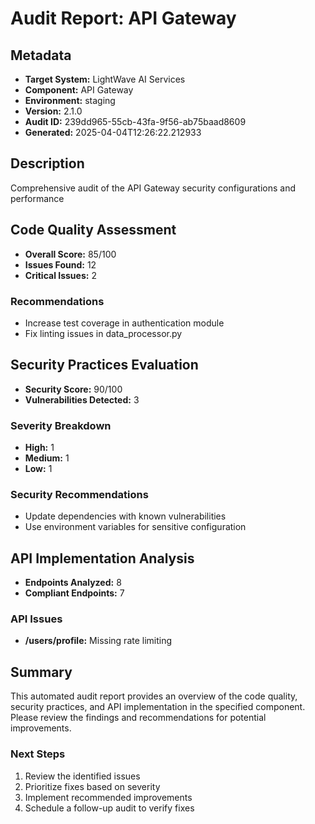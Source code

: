 # Audit Report: API Gateway

## Metadata

- **Target System:** LightWave AI Services
- **Component:** API Gateway
- **Environment:** staging
- **Version:** 2.1.0
- **Audit ID:** 239dd965-55cb-43fa-9f56-ab75baad8609
- **Generated:** 2025-04-04T12:26:22.212933

## Description

Comprehensive audit of the API Gateway security configurations and performance

## Code Quality Assessment

- **Overall Score:** 85/100
- **Issues Found:** 12
- **Critical Issues:** 2

### Recommendations

- Increase test coverage in authentication module
- Fix linting issues in data_processor.py

## Security Practices Evaluation

- **Security Score:** 90/100
- **Vulnerabilities Detected:** 3

### Severity Breakdown

- **High:** 1
- **Medium:** 1
- **Low:** 1

### Security Recommendations

- Update dependencies with known vulnerabilities
- Use environment variables for sensitive configuration

## API Implementation Analysis

- **Endpoints Analyzed:** 8
- **Compliant Endpoints:** 7

### API Issues

- **/users/profile:** Missing rate limiting

## Summary

This automated audit report provides an overview of the code quality, security practices,
and API implementation in the specified component. Please review the findings and
recommendations for potential improvements.

### Next Steps

1. Review the identified issues
2. Prioritize fixes based on severity
3. Implement recommended improvements
4. Schedule a follow-up audit to verify fixes
